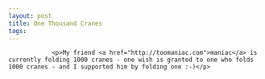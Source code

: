 ```yaml
---
layout: post
title: One Thousand Cranes
tags:
---
```



                <p>My friend <a href="http://toomaniac.com">maniac</a> is currently folding 1000 cranes - one wish is granted to one who folds 1000 cranes - and I supported him by folding one :-)</p>

